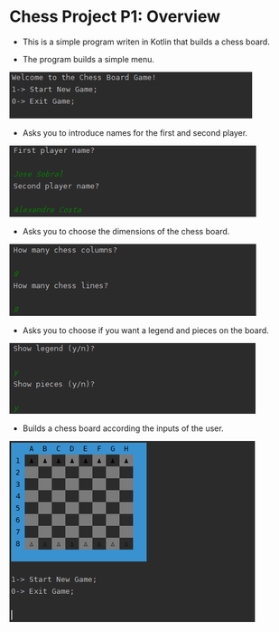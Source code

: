 # Chess Project P1: Overview
* This is a simple program writen in Kotlin that builds a chess board.

* The program builds a simple menu.

![](https://github.com/josesobral22005813/Chess_Project_P1/blob/main/Images/Chess%20Project%20Overview%20Image%201%23.PNG)

* Asks you to introduce names for the first and second player.

![](https://github.com/josesobral22005813/Chess_Project_P1/blob/main/Images/Chess%20Project%20Overview%20Image%202%23.PNG)

* Asks you to choose the dimensions of the chess board.

![](https://github.com/josesobral22005813/Chess_Project_P1/blob/main/Images/Chess%20Project%20Overview%20Image%203%23.PNG)

* Asks you to choose if you want a legend and pieces on the board.

![](https://github.com/josesobral22005813/Chess_Project_P1/blob/main/Images/Chess%20Project%20Overview%20Image%204%23.PNG)

* Builds a chess board according the inputs of the user.

![](https://github.com/josesobral22005813/Chess_Project_P1/blob/main/Images/Chess%20Project%20Overview%20Image%205%23.PNG)








